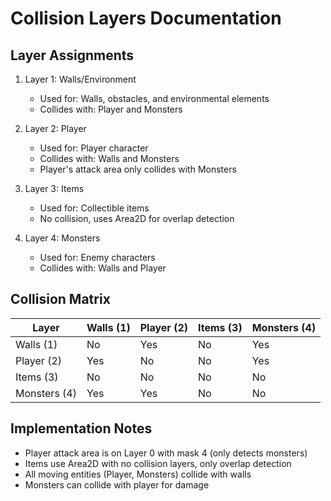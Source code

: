 # Collision Layers Documentation

## Layer Assignments
1. Layer 1: Walls/Environment
   - Used for: Walls, obstacles, and environmental elements
   - Collides with: Player and Monsters

2. Layer 2: Player
   - Used for: Player character
   - Collides with: Walls and Monsters
   - Player's attack area only collides with Monsters

3. Layer 3: Items
   - Used for: Collectible items
   - No collision, uses Area2D for overlap detection

4. Layer 4: Monsters
   - Used for: Enemy characters
   - Collides with: Walls and Player

## Collision Matrix
| Layer          | Walls (1) | Player (2) | Items (3) | Monsters (4) |
|----------------|-----------|------------|-----------|--------------|
| Walls (1)      | No        | Yes        | No        | Yes          |
| Player (2)     | Yes       | No         | No        | Yes          |
| Items (3)      | No        | No         | No        | No           |
| Monsters (4)   | Yes       | Yes        | No        | No           |

## Implementation Notes
- Player attack area is on Layer 0 with mask 4 (only detects monsters)
- Items use Area2D with no collision layers, only overlap detection
- All moving entities (Player, Monsters) collide with walls
- Monsters can collide with player for damage 